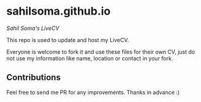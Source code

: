 # sahilsoma.github.io

*Sahil Soma's LiveCV*

This repo is used to update and host my LiveCV.

Everyone is welcome to fork it and use these files for their own CV, just do not use my information like name, location or contact in your fork.

## Contributions
Feel free to send me PR for any improvements. Thanks in advance :)
